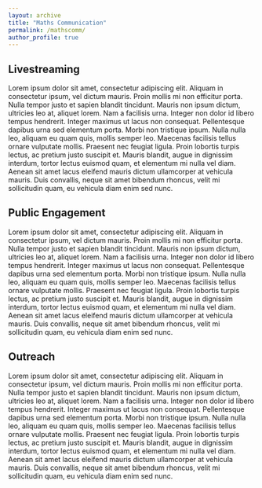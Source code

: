 ```yaml
---
layout: archive
title: "Maths Communication"
permalink: /mathscomm/
author_profile: true
---
```



Livestreaming
----

Lorem ipsum dolor sit amet, consectetur adipiscing elit. Aliquam in consectetur ipsum, vel dictum mauris. Proin mollis mi non efficitur porta. Nulla tempor justo et sapien blandit tincidunt. Mauris non ipsum dictum, ultricies leo at, aliquet lorem. Nam a facilisis urna. Integer non dolor id libero tempus hendrerit. Integer maximus ut lacus non consequat. Pellentesque dapibus urna sed elementum porta. Morbi non tristique ipsum. Nulla nulla leo, aliquam eu quam quis, mollis semper leo. Maecenas facilisis tellus ornare vulputate mollis. Praesent nec feugiat ligula. Proin lobortis turpis lectus, ac pretium justo suscipit et. Mauris blandit, augue in dignissim interdum, tortor lectus euismod quam, et elementum mi nulla vel diam. Aenean sit amet lacus eleifend mauris dictum ullamcorper at vehicula mauris. Duis convallis, neque sit amet bibendum rhoncus, velit mi sollicitudin quam, eu vehicula diam enim sed nunc.



Public Engagement
----

Lorem ipsum dolor sit amet, consectetur adipiscing elit. Aliquam in consectetur ipsum, vel dictum mauris. Proin mollis mi non efficitur porta. Nulla tempor justo et sapien blandit tincidunt. Mauris non ipsum dictum, ultricies leo at, aliquet lorem. Nam a facilisis urna. Integer non dolor id libero tempus hendrerit. Integer maximus ut lacus non consequat. Pellentesque dapibus urna sed elementum porta. Morbi non tristique ipsum. Nulla nulla leo, aliquam eu quam quis, mollis semper leo. Maecenas facilisis tellus ornare vulputate mollis. Praesent nec feugiat ligula. Proin lobortis turpis lectus, ac pretium justo suscipit et. Mauris blandit, augue in dignissim interdum, tortor lectus euismod quam, et elementum mi nulla vel diam. Aenean sit amet lacus eleifend mauris dictum ullamcorper at vehicula mauris. Duis convallis, neque sit amet bibendum rhoncus, velit mi sollicitudin quam, eu vehicula diam enim sed nunc.



Outreach
----

Lorem ipsum dolor sit amet, consectetur adipiscing elit. Aliquam in consectetur ipsum, vel dictum mauris. Proin mollis mi non efficitur porta. Nulla tempor justo et sapien blandit tincidunt. Mauris non ipsum dictum, ultricies leo at, aliquet lorem. Nam a facilisis urna. Integer non dolor id libero tempus hendrerit. Integer maximus ut lacus non consequat. Pellentesque dapibus urna sed elementum porta. Morbi non tristique ipsum. Nulla nulla leo, aliquam eu quam quis, mollis semper leo. Maecenas facilisis tellus ornare vulputate mollis. Praesent nec feugiat ligula. Proin lobortis turpis lectus, ac pretium justo suscipit et. Mauris blandit, augue in dignissim interdum, tortor lectus euismod quam, et elementum mi nulla vel diam. Aenean sit amet lacus eleifend mauris dictum ullamcorper at vehicula mauris. Duis convallis, neque sit amet bibendum rhoncus, velit mi sollicitudin quam, eu vehicula diam enim sed nunc.




